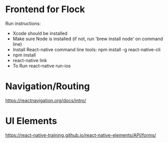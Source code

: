 # Frontend for Flock

Run instructions:
- Xcode should be installed
- Make sure Node is installed (if not, run 'brew install node' on command line)
- Install React-native command line tools: npm install -g react-native-cli
- npm install
- react-native link
- To Run react-native run-ios

# Navigation/Routing
https://reactnavigation.org/docs/intro/

# UI Elements
https://react-native-training.github.io/react-native-elements/API/forms/


